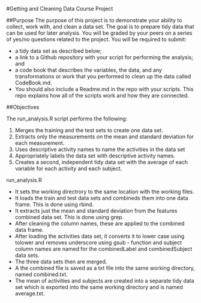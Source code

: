 #Getting and Cleaning Data Course Project

##Purpose
The purpose of this project is to demonstrate your ability to collect, work with, and clean a data set. The goal is to prepare tidy data that can be used for later analysis. You will be graded by your peers on a series of yes/no questions related to the project. You will be required to submit:
- a tidy data set as described below;
- a link to a Github repository with your script for performing the analysis; and
- a code book that describes the variables, the data, and any transformations or work that you performed to clean up the data called CodeBook.md.
- You should also include a Readme.md in the repo with your scripts. This repo explains how all of the scripts work and how they are connected.

##Objectives

The run_analysis.R script performs the following:
1.  Merges the training and the test sets to create one data set.
2.  Extracts only the measurements on the mean and standard deviation for each measurement.
3.  Uses descriptive activity names to name the activities in the data set
4.  Appropriately labels the data set with descriptive activity names.
5.  Creates a second, independent tidy data set with the average of each variable for each activity and each subject.

run_analysis.R

- It sets the working directrory to the same location with the working files.
- It loads the train and test data sets and combineds them into one data frame. This is done using rbind.
- It extracts just the mean and standard deviation from the features combined data set. This is done using grep.
- After cleaning the column names, these are applied to the combined data frame.
- After loading the activities data set, it converts it to lower case using tolower and removes underscore using gsub - function and subject column names are named for the combinedLabel and combinedSubject data sets.
- The three data sets then are merged. 
- A the combined file is saved as a txt file into the same working directory, named combined.txt.
- The mean of activities and subjects are created into a separate tidy data set which is exported into the same working directory and is named average.txt.
